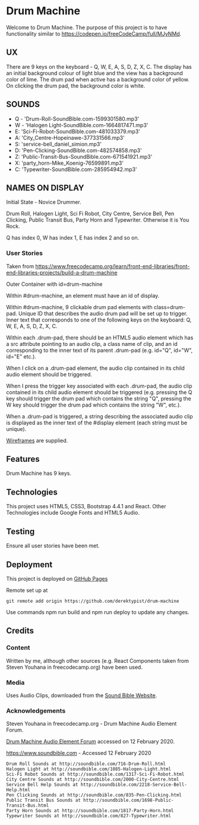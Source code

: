 # Drum Machine
 
Welcome to Drum Machine.  The purpose of this project is to have functionality similar to
https://codepen.io/freeCodeCamp/full/MJyNMd.

## UX

There are 9 keys on the keyboard - Q, W, E, A, S, D, Z, X, C.  The display has an initial background
colour of light blue and the view has a background color of lime.  The drum pad when active has a
background color of yellow.  On clicking the drum pad, the background color is white.

SOUNDS
------

* Q - 'Drum-Roll-SoundBible.com-1599301580.mp3'
* W - 'Halogen Light-SoundBible.com-1664817471.mp3'
* E: 'Sci-Fi-Robot-SoundBible.com-481033379.mp3'
* A: 'City_Centre-Hopeinawe-377331566.mp3'
* S: 'service-bell_daniel_simion.mp3'
* D: 'Pen-Clicking-SoundBible.com-482574858.mp3'
* Z: 'Public-Transit-Bus-SoundBible.com-671541921.mp3'
* X: 'party_horn-Mike_Koenig-76599891.mp3'
* C: 'Typewriter-SoundBible.com-285954942.mp3'

NAMES ON DISPLAY
----------------

Initial State - Novice Drummer.

Drum Roll, Halogen Light, Sci Fi Robot, City Centre, Service Bell, Pen Clicking,
Public Transit Bus, Party Horn and Typewriter.  Otherwise it is You Rock.

Q has index 0, W has index 1, E has index 2 and so on.

### User Stories

Taken from https://www.freecodecamp.org/learn/front-end-libraries/front-end-libraries-projects/build-a-drum-machine

Outer Container with id=drum-machine

Within #drum-machine, an element must have an id of display.

Within #drum-machine, 9 clickable drum pad elements with class=drum-pad.  Unique ID that describes the
audio drum pad will be set up to trigger.  Inner text that corresponds to one of the following keys on the
keyboard: Q, W, E, A, S, D, Z, X, C.

Within each .drum-pad, there should be an HTML5 audio element which has a 
src attribute pointing to an audio clip, a class name of clip, 
and an id corresponding to the inner text of its parent .drum-pad (e.g. id="Q", id="W", id="E" etc.).

When I click on a .drum-pad element, the audio clip contained in its child audio element should be triggered.

When I press the trigger key associated with each .drum-pad, the audio clip contained in its child audio element should be triggered (e.g. pressing the Q key should trigger the drum pad which contains the string "Q", 
pressing the W key should trigger the drum pad which contains the string "W", etc.).

When a .drum-pad is triggered, a string describing the associated 
audio clip is displayed as the inner text of the #display element (each string must be unique).

[Wireframes](wireframes/wireframe-drum-machine.png) are supplied.

## Features

Drum Machine has 9 keys.

## Technologies

This project uses HTML5, CSS3, Bootstrap 4.4.1 and React.  Other Technologies include Google Fonts and HTML5 Audio.

## Testing

Ensure all user stories have been met.

## Deployment

This project is deployed on [GitHub Pages](https://derektypist.github.io/drum-machine)

Remote set up at

    git remote add origin https://github.com/derektypist/drum-machine
    
Use commands npm run build and npm run deploy to update any changes.

## Credits

### Content

Written by me, although other sources (e.g. React Components taken from Steven Youhana in freecodecamp.org) have been used.

### Media

Uses Audio Clips, downloaded from the [Sound Bible Website](https://www.soundbible.com).

### Acknowledgements

Steven Youhana in freecodecamp.org - Drum Machine Audio Element Forum.

[Drum Machine Audio Element Forum](https://www.freecodecamp.org/forum/t/drum-machine-audio-element/210860) accessed
on 12 February 2020.

https://www.soundbible.com - Accessed 12 February 2020

    Drum Roll Sounds at http://soundbible.com/716-Drum-Roll.html
    Halogen Light at http://soundbible.com/1085-Halogen-Light.html
    Sci-Fi Robot Sounds at http://soundbible.com/1317-Sci-Fi-Robot.html
    City Centre Sounds at http://soundbible.com/2000-City-Centre.html
    Service Bell Help Sounds at http://soundbible.com/2218-Service-Bell-Help.html
    Pen Clicking Sounds at http://soundbible.com/835-Pen-Clicking.html
    Public Transit Bus Sounds at http://soundbible.com/1698-Public-Transit-Bus.html
    Party Horn Sounds at http://soundbible.com/1817-Party-Horn.html
    Typewriter Sounds at http://soundbible.com/827-Typewriter.html
    